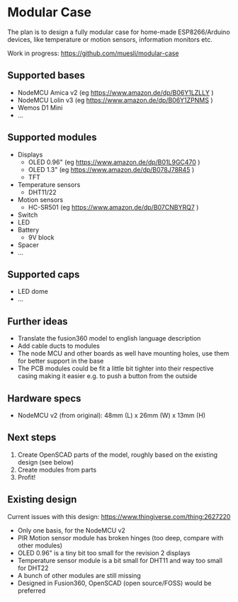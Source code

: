 # Modular Case

The plan is to design a fully modular case for home-made ESP8266/Arduino devices, like temperature or motion sensors, information monitors etc.

Work in progress: https://github.com/muesli/modular-case

## Supported bases
- NodeMCU Amica v2 (eg https://www.amazon.de/dp/B06Y1LZLLY )
- NodeMCU Lolin v3 (eg https://www.amazon.de/dp/B06Y1ZPNMS )
- Wemos D1 Mini
- ...

## Supported modules
- Displays
    - OLED 0.96" (eg https://www.amazon.de/dp/B01L9GC470 )
    - OLED 1.3" (eg https://www.amazon.de/dp/B078J78R45 )
    - TFT
- Temperature sensors
    - DHT11/22
- Motion sensors
    - HC-SR501 (eg https://www.amazon.de/dp/B07CNBYRQ7 )
- Switch
- LED
- Battery
    - 9V block
- Spacer
- ...

## Supported caps
- LED dome
- ...

## Further ideas
- Translate the fusion360 model to english language description
- Add cable ducts to modules
- The node MCU and other boards as well have mounting holes, use them for better support in the base
- The PCB modules could be fit a little bit tighter into their respective casing making it easier e.g. to push a button from the outside

## Hardware specs
- NodeMCU v2 (from original): 48mm (L) x 26mm (W) x 13mm (H)

## Next steps

1. Create OpenSCAD parts of the model, roughly based on the existing design (see below)
2. Create modules from parts
3. Profit!

## Existing design

Current issues with this design: https://www.thingiverse.com/thing:2627220

- Only one basis, for the NodeMCU v2
- PIR Motion sensor module has broken hinges (too deep, compare with other modules)
- OLED 0.96" is a tiny bit too small for the revision 2 displays
- Temperature sensor module is a bit small for DHT11 and way too small for DHT22
- A bunch of other modules are still missing
- Designed in Fusion360, OpenSCAD (open source/FOSS) would be preferred
